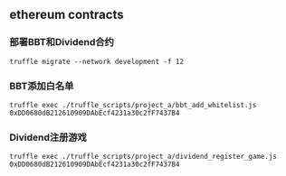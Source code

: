 ## ethereum contracts

### 部署BBT和Dividend合约
```
truffle migrate --network development -f 12
```

### BBT添加白名单
```
truffle exec ./truffle_scripts/project_a/bbt_add_whitelist.js 0xDD0680dB212610909DAbEcf4231a30c2fF7437B4
```

### Dividend注册游戏
```
truffle exec ./truffle_scripts/project_a/dividend_register_game.js 0xDD0680dB212610909DAbEcf4231a30c2fF7437B4
```